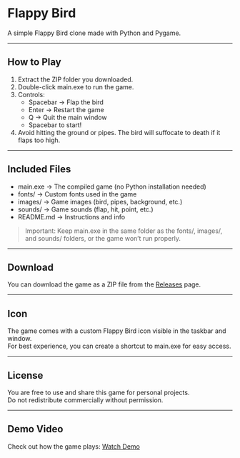 # Flappy Bird

A simple Flappy Bird clone made with Python and Pygame.

---

## How to Play

1. Extract the ZIP folder you downloaded.
2. Double-click main.exe to run the game.
3. Controls:
   - Spacebar -> Flap the bird
   - Enter -> Restart the game
   - Q -> Quit the main window
   - Spacebar to start!
4. Avoid hitting the ground or pipes. The bird will suffocate to death if it flaps too high.
---

## Included Files

- main.exe → The compiled game (no Python installation needed)  
- fonts/ → Custom fonts used in the game  
- images/ → Game images (bird, pipes, background, etc.)  
- sounds/ → Game sounds (flap, hit, point, etc.)  
- README.md → Instructions and info  

> Important: Keep main.exe in the same folder as the fonts/, images/, and sounds/ folders, or the game won’t run properly.

---

## Download

You can download the game as a ZIP file from the [Releases](https://github.com/YourUsername/Flappy-Bird/releases) page.

---

## Icon

The game comes with a custom Flappy Bird icon visible in the taskbar and window.  
For best experience, you can create a shortcut to main.exe for easy access.

---

## License

You are free to use and share this game for personal projects.  
Do not redistribute commercially without permission.

---

## Demo Video

Check out how the game plays: [Watch Demo](https://youtu.be/YourV)
